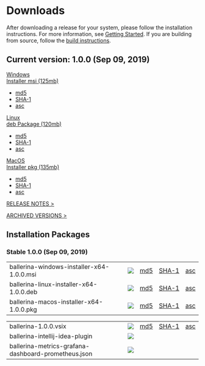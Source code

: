 <link rel="stylesheet" href="/css/download-page.css"></link>
<script src="/js/download-page.js"></script>
<div class="row cBallerina-io-Gray-row">
    <div class="container">
        <div class="row">
            <div class="col-xs-12 col-sm-12 col-md-6 col-lg-6 cDownloadsHeader">
                <h1>Downloads</h1>
                <p>
                    After downloading a release for your system, please follow the installation instructions. For more information, see <a href="https://ballerina.io/learn/getting-started/#installing-ballerina">Getting Started</a>. If you are building from source, follow the <a href="https://github.com/ballerina-platform/ballerina-lang/blob/master/README.md#install-from-source">build instructions</a>.
                </p>
            </div>
        </div>
        <div class="row">
            <div class="col-xs-12 col-sm-12 col-md-12 col-lg-12 cDownloadsHeader">       
                <div class="cFeaturedVersion">
                    <h2>Current version: <span id="versionInfo">1.0.0 (Sep 09, 2019)</span></h2>
                </div>
            </div>
        </div>
        <div class="clearfix"></div>
        <div class="row cDownloads">
            <div class="col-xs-12 col-sm-12 col-md-4 col-lg-4 cDownloadLeft">
                <a id="packWindows" href="https://product-dist.ballerina.io/downloads/1.0.0/ballerina-windows-installer-x64-1.0.0.msi" class="cDownload" data-download="downloads" data-pack="ballerina-windows-installer-x64-1.0.0.msi">
                    <div>Windows</div>
                    <div class="cSize">Installer msi <span id="packWindowsName">(125mb)</span></div>
                </a>
                <ul class="cDiwnloadSubLinks">
                    <li><a id="packWindowsMd5" href="https://product-dist.ballerina.io/downloads/1.0.0/ballerina-windows-installer-x64-1.0.0.msi.md5">md5</a></li>
                    <li><a id="packWindowsSha1" href="https://product-dist.ballerina.io/downloads/1.0.0/ballerina-windows-installer-x64-1.0.0.msi.sha1">SHA-1</a></li>
                    <li><a id="packWindowsAsc" href="https://product-dist.ballerina.io/downloads/1.0.0/ballerina-windows-installer-x64-1.0.0.msi.asc">asc</a></li>
                </ul>
            </div>
            <div class="col-xs-12 col-sm-12 col-md-4 col-lg-4 cDownloadMiddle">
                <a id="packLinux" href="https://product-dist.ballerina.io/downloads/1.0.0/ballerina-linux-installer-x64-1.0.0.deb" class="cDownload" data-download="downloads" data-pack="ballerina-linux-installer-x64-1.0.0.deb">
                    <div>Linux</div>
                    <div class="cSize">deb Package <span id="packLinuxName">(120mb)</span></div>
                </a>
                <ul class="cDiwnloadSubLinks">
                    <li><a id="packLinuxMd5" href="https://product-dist.ballerina.io/downloads/1.0.0/ballerina-linux-installer-x64-1.0.0.deb.md5">md5</a></li>
                    <li><a id="packLinuxSha1" href="https://product-dist.ballerina.io/downloads/1.0.0/ballerina-linux-installer-x64-1.0.0.deb.sha1">SHA-1</a></li>
                    <li><a id="packLinuxAsc" href="https://product-dist.ballerina.io/downloads/1.0.0/ballerina-linux-installer-x64-1.0.0.deb.asc">asc</a></li>
                </ul>
            </div>
            <div class="col-xs-12 col-sm-12 col-md-4 col-lg-4 cDownloadMiddle">
                <a id="packMac" href="https://product-dist.ballerina.io/downloads/1.0.0/ballerina-macos-installer-x64-1.0.0.pkg" class="cDownload" data-download="downloads" data-pack="ballerina-macos-installer-x64-1.0.0.pkg">
                    <div>MacOS</div>
                    <div class="cSize">Installer pkg <span id="packMacName">(135mb)</span></div>
                </a>
                <ul class="cDiwnloadSubLinks">
                    <li><a id="packMacMd5" href="https://product-dist.ballerina.io/downloads/1.0.0/ballerina-macos-installer-x64-1.0.0.pkg.md5">md5</a></li>
                    <li><a id="packMacSha1" href="https://product-dist.ballerina.io/downloads/1.0.0/ballerina-macos-installer-x64-1.0.0.pkg.sha1">SHA-1</a></li>
                    <li><a id="packMacAsc" href="https://product-dist.ballerina.io/downloads/1.0.0/ballerina-macos-installer-x64-1.0.0.pkg.asc">asc</a></li>
                </ul>
            </div>
        </div>
        <div class="col-xs-12 col-sm-16 col-md-12 col-lg-12">
            <div class="cReleaseNotes">
                <p><a href="/downloads/release-notes">RELEASE NOTES ></a></p>
            </div>
            <div class="cReleaseNotes">
                <p><a href="/downloads/archived">ARCHIVED VERSIONS ></a></p>
            </div>
        </div>
        <div class="col-xs-12 col-sm-16 col-md-12 col-lg-12">
            <div class="cStandaloneInstallers">
                <h2>Installation Packages</h2>
                <div class="cInstallers">
                    <h3 class="release-version">Stable <span id="stableInfo">1.0.0 (Sep 09, 2019)</span></h3>
                    <div class="col-xs-12 col-sm-16 col-md-6 col-lg-6 cLeftTable">
                        <div class="insPackages0container">
                            <table id="insPackages0"><tr><td style="width: 96%">ballerina-windows-installer-x64-1.0.0.msi</td><td style="width: 1%; white-space: nowrap;"><a href="https://product-dist.ballerina.io/downloads/1.0.0/ballerina-windows-installer-x64-1.0.0.msi" class="cDownloadLinkIcon" data-download="downloads" data-pack="ballerina-windows-installer-x64-1.0.0.msi"><img src="../img/download-bg-green-fill.svg"></a></td><td style="width: 1%; white-space: nowrap;"><a href="https://product-dist.ballerina.io/downloads/1.0.0/ballerina-windows-installer-x64-1.0.0.msi.md5">md5</a></td><td style="width: 1%; white-space: nowrap;"><a href="https://product-dist.ballerina.io/downloads/1.0.0/ballerina-windows-installer-x64-1.0.0.msi.sha1">SHA-1</a></td><td style="width: 1%; white-space: nowrap;"><a href="https://product-dist.ballerina.io/downloads/1.0.0/ballerina-windows-installer-x64-1.0.0.msi.asc">asc</a></td></tr><tr><td style="width: 96%">ballerina-linux-installer-x64-1.0.0.deb</td><td style="width: 1%; white-space: nowrap;"><a href="https://product-dist.ballerina.io/downloads/1.0.0/ballerina-linux-installer-x64-1.0.0.deb" class="cDownloadLinkIcon" data-download="downloads" data-pack="ballerina-linux-installer-x64-1.0.0.deb"><img src="../img/download-bg-green-fill.svg"></a></td><td style="width: 1%; white-space: nowrap;"><a href="https://product-dist.ballerina.io/downloads/1.0.0/ballerina-linux-installer-x64-1.0.0.deb.md5">md5</a></td><td style="width: 1%; white-space: nowrap;"><a href="https://product-dist.ballerina.io/downloads/1.0.0/ballerina-linux-installer-x64-1.0.0.deb.sha1">SHA-1</a></td><td style="width: 1%; white-space: nowrap;"><a href="https://product-dist.ballerina.io/downloads/1.0.0/ballerina-linux-installer-x64-1.0.0.deb.asc">asc</a></td></tr><tr><td style="width: 96%">ballerina-macos-installer-x64-1.0.0.pkg</td><td style="width: 1%; white-space: nowrap;"><a href="https://product-dist.ballerina.io/downloads/1.0.0/ballerina-macos-installer-x64-1.0.0.pkg" class="cDownloadLinkIcon" data-download="downloads" data-pack="ballerina-macos-installer-x64-1.0.0.pkg"><img src="../img/download-bg-green-fill.svg"></a></td><td style="width: 1%; white-space: nowrap;"><a href="https://product-dist.ballerina.io/downloads/1.0.0/ballerina-macos-installer-x64-1.0.0.pkg.md5">md5</a></td><td style="width: 1%; white-space: nowrap;"><a href="https://product-dist.ballerina.io/downloads/1.0.0/ballerina-macos-installer-x64-1.0.0.pkg.sha1">SHA-1</a></td><td style="width: 1%; white-space: nowrap;"><a href="https://product-dist.ballerina.io/downloads/1.0.0/ballerina-macos-installer-x64-1.0.0.pkg.asc">asc</a></td></tr>
                            </table>
                        </div>
                    </div>
                    <div class="col-xs-12 col-sm-16 col-md-6 col-lg-6 cRightTable">
                        <div class="insPackages1container">
                            <table id="insPackages1"><tr><td style="width: 96%">ballerina-1.0.0.vsix</td><td style="width: 1%; white-space: nowrap;"><a href="https://product-dist.ballerina.io/downloads/1.0.0/ballerina-1.0.0.vsix" class="cDownloadLinkIcon" data-download="downloads" data-pack="ballerina-1.0.0.vsix"><img src="../img/download-bg-green-fill.svg"></a></td><td style="width: 1%; white-space: nowrap;"><a href="https://product-dist.ballerina.io/downloads/1.0.0/ballerina-1.0.0.vsix.md5">md5</a></td><td style="width: 1%; white-space: nowrap;"><a href="https://product-dist.ballerina.io/downloads/1.0.0/ballerina-1.0.0.vsix.sha1">SHA-1</a></td><td style="width: 1%; white-space: nowrap;"><a href="https://product-dist.ballerina.io/downloads/1.0.0/bballerina-1.0.0.vsix.asc">asc</a></td></tr><tr><td style="width: 96%">ballerina-intellij-idea-plugin</td><td style="width: 1%; white-space: nowrap;"><a href="https://plugins.jetbrains.com/plugin/9520-ballerina" target="_blank" class="cDownloadLinkIcon" data-download="downloads" data-pack="ballerina-intellij-idea-plugin-1.0.0"><img src="../img/right-bg-green-fill.svg"></a></td><td style="width: 1%; white-space: nowrap;"></td><td style="width: 1%; white-space: nowrap;"></td><td style="width: 1%; white-space: nowrap;"></td></tr><tr><td style="width: 96%">ballerina-metrics-grafana-dashboard-prometheus.json</td><td style="width: 1%; white-space: nowrap;"><a href="https://product-dist.ballerina.io/downloads/1.0.0/ballerina-metrics-grafana-dashboard-prometheus.json" class="cDownloadLinkIcon" data-download="downloads" data-pack="ballerina-metrics-grafana-dashboard-prometheus.json-1.0.0"><img src="../img/download-bg-green-fill.svg"></a></td><td style="width: 1%; white-space: nowrap;"></td><td style="width: 1%; white-space: nowrap;"></td><td style="width: 1%; white-space: nowrap;"></td></tr></table>
                        </div>
                    </div>
                    <div class="clearfix"></div>
                    <br>
                    <!--<div id="devPackContainer">
                    <h3 class="release-version">RC <span id="devInfo"></span></h3>
                    <div class="col-xs-12 col-sm-16 col-md-6 col-lg-6 cLeftTable">
                        <div class="devPackages0container">
                            <table id="devPackages0"></table>
                        </div>
                    </div>
                    <div class="col-xs-12 col-sm-16 col-md-6 col-lg-6 cRightTable">
                        <div class="devPackages0container">
                            <table id="devPackages1"></table>
                        </div>
                    </div></div>
                    <div class="clearfix"></div>
                    <br>
                    <div id="nightlyPackContainer">
                    <h3 class="release-version">Nightly <span id="nightlyInfo"></span></h3>
                    <div class="col-xs-12 col-sm-16 col-md-6 col-lg-6 cLeftTable">
                        <div class="nightlyPackages0container">
                            <table id="nightlyPackages0"></table>
                        </div>
                    </div>
                    <div class="col-xs-12 col-sm-16 col-md-6 col-lg-6 cRightTable">
                        <div class="nightlyPackages0container">
                            <table id="nightlyPackages1"></table>
                        </div>
                    </div></div>
                    <div class="clearfix"></div>-->
                </div>
            </div>            
        </div>
    </div>
</div>

